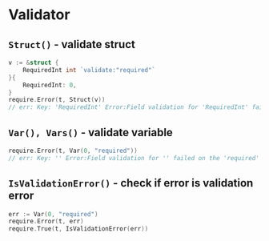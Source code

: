 # Validator

## `Struct()` - validate struct

```go
v := &struct {
    RequiredInt int `validate:"required"`
}{
    RequiredInt: 0,
}
require.Error(t, Struct(v))
// err: Key: 'RequiredInt' Error:Field validation for 'RequiredInt' failed on the 'required' tag
```

## `Var(), Vars()` - validate variable

```go
require.Error(t, Var(0, "required"))
// err: Key: '' Error:Field validation for '' failed on the 'required' tag
```

## `IsValidationError()` - check if error is validation error

```go
err := Var(0, "required")
require.Error(t, err)
require.True(t, IsValidationError(err))
```
